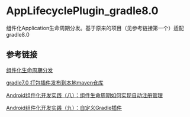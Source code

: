 # AppLifecyclePlugin_gradle8.0
组件化Application生命周期分发。基于原来的项目（见参考链接第一个）适配gradle8.0
## 参考链接
[组件化生命周期分发](https://github.com/hufeiyang/Android-AppLifecycleMgr)

[gradle7.0 打包插件发布到本地maven仓库](https://blog.csdn.net/liuqinhou/article/details/127825484)

[Android组件化开发实践（八）：组件生命周期如何实现自动注册管理](https://www.jianshu.com/p/59368ce8b670)

[Android组件化开发实践（九）：自定义Gradle插件](https://www.jianshu.com/p/3ec8e9574aaf)
